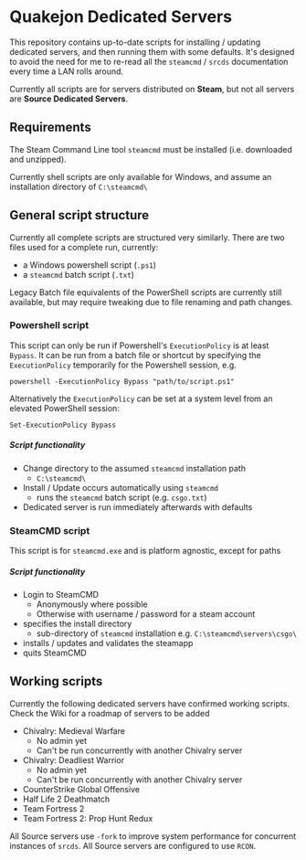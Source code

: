 # Quakejon Dedicated Servers
This repository contains up-to-date scripts for installing / updating dedicated servers, and then running them with some defaults.
It's designed to avoid the need for me to re-read all the `steamcmd` / `srcds` documentation every time a LAN rolls around.

Currently all scripts are for servers distributed on **Steam**, but not all servers are **Source Dedicated Servers**.

## Requirements
The Steam Command Line tool `steamcmd` must be installed (i.e. downloaded and unzipped).

Currently shell scripts are only available for Windows, and assume an installation directory of `C:\steamcmd\`

## General script structure
Currently all complete scripts are structured very similarly. There are two files used for a complete run, currently:
* a Windows powershell script (`.ps1`)
* a `steamcmd` batch script (`.txt`)

Legacy Batch file equivalents of the PowerShell scripts are currently still available, but may require tweaking due to file renaming and path changes.

### Powershell script
This script can only be run if Powershell's `ExecutionPolicy` is at least `Bypass`.
It can be run from a batch file or shortcut by specifying the `ExecutionPolicy` temporarily for the Powershell session, e.g.

    powershell -ExecutionPolicy Bypass "path/to/script.ps1"

Alternatively the `ExecutionPolicy` can be set at a system level from an elevated PowerShell session:

    Set-ExecutionPolicy Bypass

##### Script functionality
* Change directory to the assumed `steamcmd` installation path
    * `C:\steamcmd\`
* Install / Update occurs automatically using `steamcmd`
    * runs the `steamcmd` batch script (e.g. `csgo.txt`)
* Dedicated server is run immediately afterwards with defaults

### SteamCMD script
This script is for `steamcmd.exe` and is platform agnostic, except for paths
##### Script functionality
* Login to SteamCMD
    * Anonymously where possible
    * Otherwise with username / password for a steam account
* specifies the install directory
    * sub-directory of `steamcmd` installation e.g. `C:\steamcmd\servers\csgo\`
* installs / updates and validates the steamapp
* quits SteamCMD

## Working scripts
Currently the following dedicated servers have confirmed working scripts. Check the Wiki for a roadmap of servers to be added
* Chivalry: Medieval Warfare
    * No admin yet
    * Can't be run concurrently with another Chivalry server
* Chivalry: Deadliest Warrior
    * No admin yet
    * Can't be run concurrently with another Chivalry server
* CounterStrike Global Offensive
* Half Life 2 Deathmatch
* Team Fortress 2
* Team Fortress 2: Prop Hunt Redux

All Source servers use `-fork` to improve system performance for concurrent instances of `srcds`.
All Source servers are configured to use `RCON`.
